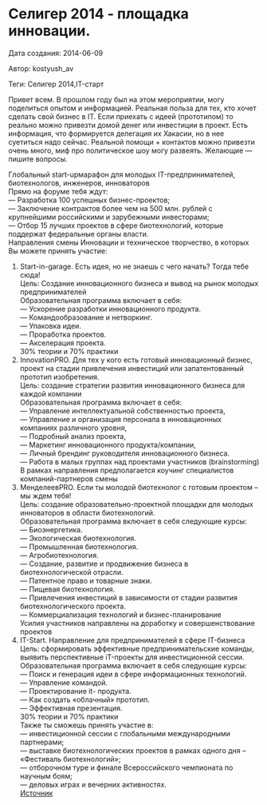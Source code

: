 # Селигер 2014 - площадка инновации.

Дата создания: 2014-06-09

Автор: kostyush_av

Теги: Селигер 2014,IT-старт

Привет всем. В прошлом году был на этом мероприятии, могу поделиться опытом и информацией. Реальная польза для тех, кто хочет сделать свой бизнес в IT. Если приехать с идеей (прототипом) то реально можно привезти домой денег или инвестиции в проект. Есть информация, что формируется делегация их Хакасии, но в нее суетиться надо сейчас. Реальной помощи + контактов можно привезти очень много, миф про политическое шоу могу развеять. Желающие — пишите вопросы.    
  
Глобальный start-upмарафон для молодых IT-предпринимателей, биотехнологов, инженеров, инноваторов  
Прямо на форуме тебя ждут:  
 — Разработка 100 успешных бизнес-проектов;  
 — Заключение контрактов более чем на 500 млн. рублей с крупнейшими российскими и зарубежными инвесторами;  
 — Отбор 15 лучших проектов в сфере биотехнологий, которые поддержат федеральные органы власти.  
Направления смены Инновации и техническое творчество, в которых Вы можете принять участие:  
1. Start-in-garage. Есть идея, но не знаешь с чего начать? Тогда тебе сюда!  
Цель: Создание инновационного бизнеса и вывод на рынок молодых предпринимателей  
Образовательная программа включает в себя:  
 — Ускорение разработки инновационного продукта.  
 — Командообразование и нетворкинг.   
 — Упаковка идеи.   
 — Проработка проектов.   
 — Акселерация проекта.   
30% теории и 70% практики  
2. InnovationPRO. Для тех у кого есть готовый инновационный бизнес, проект на стадии привлечения инвестиций или запатентованный прототип изобретения.  
Цель: создание стратегии развития инновационного бизнеса для каждой компании  
Образовательная программа включает в себя:  
 — Управление интеллектуальной собственностью проекта,  
 — Управление и организация персонала в инновационных компаниях различного уровня,  
 — Подробный анализ проекта,   
 — Маркетинг инновационного продукта/компании,  
 — Личный брендинг руководителя инновационного бизнеса.   
 — Работа в малых группах над проектами участников (brainstorming)  
В рамках направления предполагается коучинг специалистов компаний-партнеров смены  
3. МенделеевPRO. Если ты молодой биотехнолог с готовым проектом – мы ждем тебя!  
Цель: создание образовательно-проектной площадки для молодых инноваторов в области биотехнологий.  
Образовательная программа включает в себя следующие курсы:  
 — Биоэнергетика.   
 — Экологическая биотехнология.   
 — Промышленная биотехнология.  
 — Агробиотехнология.   
 — Создание, развитие и продвижение бизнеса в биотехнологической отрасли.  
 — Патентное право и товарные знаки.   
 — Пищевая биотехнология.  
 — Привлечения инвестиций в зависимости от стадии развития биотехнологического проекта.   
 — Коммерциализация технологий и бизнес-планирование  
Усилия участников направлены на доработку и совершенствование проектов  
4. IT-Start. Направление для предпринимателей в сфере IT-бизнеса  
Цель: сформировать эффективные предпринимательские команды, выявить перспективные iT-проекты для инвестиционной сессии.   
Образовательная программа включает в себя следующие курсы:  
 — Поиск и генерация идеи в сфере информационных технологий.   
 — Управление командой.   
 — Проектирование it- продукта.   
 — Как создать «облачный» прототип.   
 — Эффективная презентация.  
30% теории и 70% практики  
Также ты сможешь принять участие в:  
 — инвестиционной сессии с глобальными международными партнерами;  
 — выставке биотехнологических проектов в рамках одного дня – «Фестиваль биотехнологий»;  
 — отборочном туре и финале Всероссийского чемпионата по научным боям;  
 — деловых играх и вечерних активностях.  
[Источник](http://www.forumseliger.ru/Shift/id/109)

